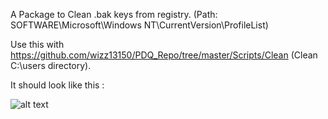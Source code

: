 A Package to Clean .bak keys from registry. (Path: SOFTWARE\Microsoft\Windows NT\CurrentVersion\ProfileList\)

Use this with https://github.com/wizz13150/PDQ_Repo/tree/master/Scripts/Clean (Clean C:\users directory).

It should look like this :

![alt text](https://github.com/wizz13150/PDQ_Repo/blob/master/Scripts/Cleanbk/Cleanbk.png)
